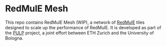 # RedMulE Mesh

This repo contains RedMulE Mesh (WIP), a network of [RedMulE](https://github.com/pulp-platform/redmule) tiles designed to scale up the performance of RedMulE.
It is developed as part of the [PULP](https://pulp-platform.org/) project, a joint effort between ETH Zurich and the University of Bologna.
